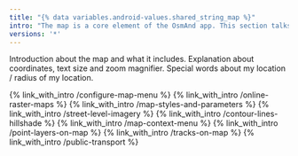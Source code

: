 ```yaml
---
title: "{% data variables.android-values.shared_string_map %}"
intro: "The map is a core element of the OsmAnd app. This section talks about how to obtain map data and how to set up the map appearance."
versions: '*'
---
```

Introduction about the map and what it includes. Explanation about coordinates, text size and zoom magnifier.
Special words about my location / radius of my location.

{% link_with_intro /configure-map-menu %}
{% link_with_intro /online-raster-maps %}
{% link_with_intro /map-styles-and-parameters %}
{% link_with_intro /street-level-imagery %}
{% link_with_intro /contour-lines-hillshade %}
{% link_with_intro /map-context-menu %}
{% link_with_intro /point-layers-on-map %}
{% link_with_intro /tracks-on-map %}
{% link_with_intro /public-transport %}
